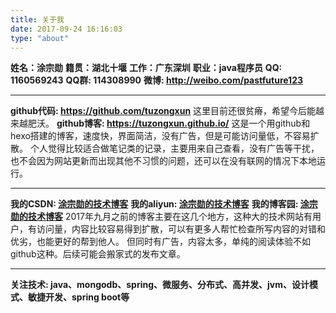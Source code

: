 ```yaml
---
title: 关于我
date: 2017-09-24 16:16:03
type: "about"
---
```

**姓名：涂宗勋**
**籍贯：湖北十堰**
**工作：广东深圳**
**职业：java程序员**
**QQ: 1160569243**
**QQ群: 114308990**
**微博: <http://weibo.com/pastfuture123>**
***
**github代码: <https://github.com/tuzongxun>**
这里目前还很贫瘠，希望今后能越来越肥沃。
**github博客: <https://tuzongxun.github.io/>**
这是一个用github和hexo搭建的博客，速度快，界面简洁，没有广告，但是可能访问量低，不容易扩散。
个人觉得比较适合做笔记类的记录，主要用来自己查看，没有广告等干扰，也不会因为网站更新而出现其他不习惯的问题，还可以在没有联网的情况下本地运行。
***
**我的CSDN: [涂宗勋的技术博客](http://blog.csdn.net/tuzongxun)**
**我的aliyun: [涂宗勋的技术博客](https://yq.aliyun.com/users/1250660439849529/article?spm=5176.8091938.0.0.t1KY4N)**
**我的博客园: [涂宗勋的技术博客](http://www.cnblogs.com/tuzongxun)**
2017年九月之前的博客主要在这几个地方，这种大的技术网站有用户，有访问量，内容比较容易得到扩散，可以有更多人帮忙检查所写内容的对错和优劣，也能更好的帮到他人。
但同时有广告，内容太多，单纯的阅读体验不如github这种。后续可能会搬家式的发布文章。
***
**关注技术: java、mongodb、spring、微服务、分布式、高并发、jvm、设计模式、敏捷开发、spring boot等**<br/>
